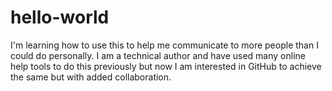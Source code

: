 # hello-world

I'm learning how to use this to help me communicate to more people than I could do personally. I am a technical author and have used many online help tools to do this previously but now I am interested in GitHub to achieve the same but with added collaboration.
